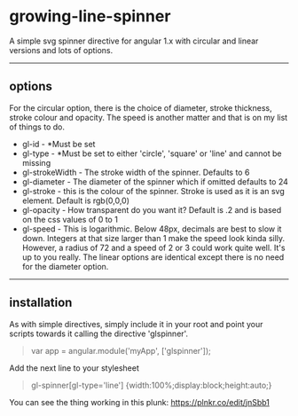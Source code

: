 # growing-line-spinner
A simple svg spinner directive for angular 1.x with circular and linear versions and lots of options.
___

## options
 For the circular option, there is the choice of diameter, stroke thickness, stroke colour and opacity.
 The speed is another matter and that is on my list of things to do.
 - gl-id - *Must be set
 - gl-type - *Must be set to either 'circle', 'square' or 'line' and cannot be missing
 - gl-strokeWidth - The stroke width of the spinner. Defaults to 6
 - gl-diameter - The diameter of the spinner which if omitted defaults to 24
 - gl-stroke - this is the colour of the spinner. Stroke is used as it is an svg element. Default is rgb(0,0,0)
 - gl-opacity - How transparent do you want it? Default is .2 and is based on the css values of 0 to 1
 - gl-speed - This is logarithmic. Below 48px, decimals are best to slow it down. Integers at that size larger than 1 make the speed look kinda silly. However, a radius of 72 and a speed of 2 or 3 could work quite well. It's up to you really.
 The linear options are identical except there is no need for the diameter option.
___

## installation
 As with simple directives, simply include it in your root and point your scripts towards it calling the directive 'glspinner'.

> var app = angular.module('myApp', ['glspinner']);

Add the next line to your stylesheet
> gl-spinner[gl-type='line'] {width:100%;display:block;height:auto;}

You can see the thing working in this plunk: https://plnkr.co/edit/jnSbb1
